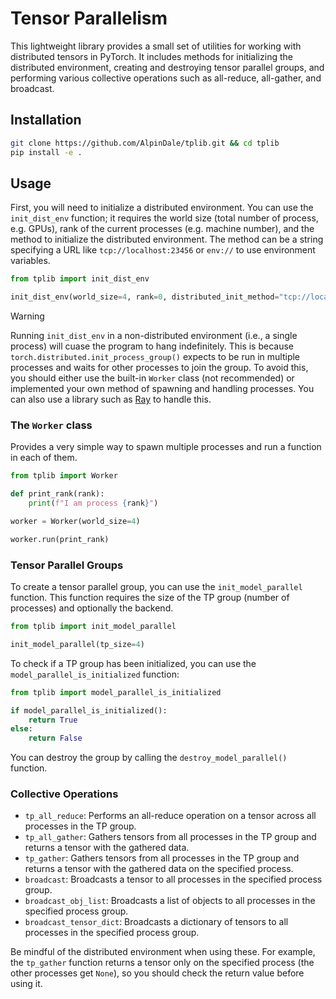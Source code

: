 # Tensor Parallelism

This lightweight library provides a small set of utilities for working with distributed tensors in PyTorch. It includes methods for initializing the distributed environment, creating and destroying tensor parallel groups, and performing various collective operations such as all-reduce, all-gather, and broadcast.

## Installation

```sh
git clone https://github.com/AlpinDale/tplib.git && cd tplib
pip install -e .
```

## Usage

First, you will need to initialize a distributed environment. You can use the `init_dist_env` function; it requires the world size (total number of process, e.g. GPUs), rank of the current processes (e.g. machine number), and the method to initialize the distributed environment. The method can be a string specifying a URL like `tcp://localhost:23456` or `env://` to use environment variables.

```py
from tplib import init_dist_env

init_dist_env(world_size=4, rank=0, distributed_init_method="tcp://localhost:23456")
```

> [!WARNING]
> Running `init_dist_env` in a non-distributed environment (i.e., a single process) will cuase the program to hang indefinitely. This is because `torch.distributed.init_process_group()` expects to be run in multiple processes and waits for other processes to join the group. To avoid this, you should either use the built-in `Worker` class (not recommended) or implemented your own method of spawning and handling processes. You can also use a library such as [Ray](https://github.com/ray-project/ray) to handle this.

### The `Worker` class

Provides a very simple way to spawn multiple processes and run a function in each of them.

```py
from tplib import Worker

def print_rank(rank):
    print(f"I am process {rank}")

worker = Worker(world_size=4)

worker.run(print_rank)
```

### Tensor Parallel Groups
To create a tensor parallel group, you can use the `init_model_parallel` function. This function requires the size of the TP group (number of processes) and optionally the backend.

```py
from tplib import init_model_parallel

init_model_parallel(tp_size=4)
```

To check if a TP group has been initialized, you can use the `model_parallel_is_initialized` function:

```py
from tplib import model_parallel_is_initialized

if model_parallel_is_initialized():
    return True
else:
    return False
```

You can destroy the group by calling the `destroy_model_parallel()` function.

### Collective Operations
- `tp_all_reduce`: Performs an all-reduce operation on a tensor across all processes in the TP group.
- `tp_all_gather`: Gathers tensors from all processes in the TP group and returns a tensor with the gathered data.
- `tp_gather`: Gathers tensors from all processes in the TP group and returns a tensor with the gathered data on the specified process.
- `broadcast`: Broadcasts a tensor to all processes in the specified process group.
- `broadcast_obj_list`: Broadcasts a list of objects to all processes in the specified process group.
- `broadcast_tensor_dict`: Broadcasts a dictionary of tensors to all processes in the specified process group.


Be mindful of the distributed environment when using these. For example, the `tp_gather` function returns a tensor only on the specified process (the other processes get `None`), so you should check the return value before using it.